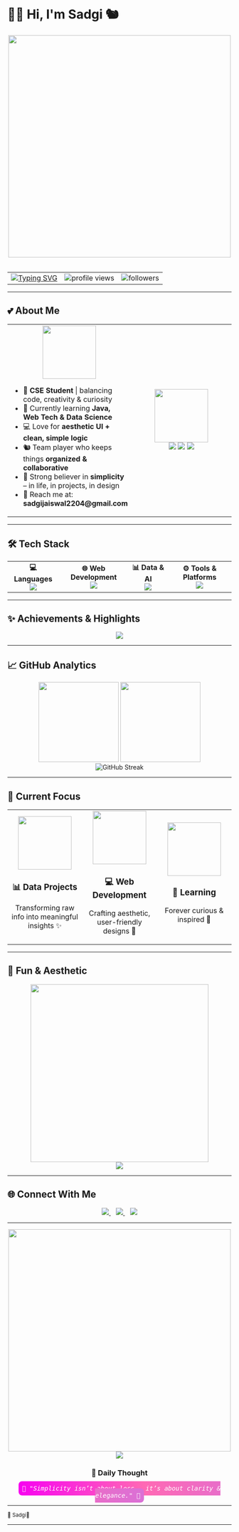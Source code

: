 # 🌸💜 Hi, I'm Sadgi 🐿️  

<div align="center">

  <img src="https://i.pinimg.com/originals/f7/40/63/f740634861b71c1f2c1b99e3e3af2f8d.gif" width="500">  
  <br><br>

  <table>
    <tr>
      <td>
        <a href="https://git.io/typing-svg">
          <img src="https://readme-typing-svg.demolab.com?font=Fira+Code&weight=500&size=16&pause=1000&color=F702F0&width=435&lines=%F0%9F%92%8C+Simplicty+Liberosis+...+%F0%9F%92%9C" alt="Typing SVG" />
        </a>
      </td>
      <td>
        <img src="https://komarev.com/ghpvc/?username=Sadgijais&label=Profile%20views&color=FF69B4&style=flat-square" alt="profile views" />
      </td>
      <td>
        <img src="https://img.shields.io/github/followers/Sadgijais?label=Followers&color=FF69B4&style=social" alt="followers" />
      </td>
    </tr>
  </table>

</div>


---

## 💕 About Me  
<div align="center">

<table>
  <tr>
    <td align="center" width="50%">
      <img src="https://i.pinimg.com/originals/e7/2e/0c/e72e0c7c1e0e3d2fb0e2e2e2e2e2e2e2.gif" width="120">
      <br>
      <ul align="left">
        <li>🎀 <b>CSE Student</b> | balancing code, creativity & curiosity</li>
        <li>🌱 Currently learning <b>Java, Web Tech & Data Science</b></li>
        <li>💻 Love for <b>aesthetic UI + clean, simple logic</b></li>
        <li>🐿️ Team player who keeps things <b>organized & collaborative</b></li>
        <li>🌸 Strong believer in <b>simplicity</b> – in life, in projects, in design</li>
        <li>📧 Reach me at: <b>sadgijaiswal2204@gmail.com</b></li>
      </ul>
    </td>
    <td align="center" width="50%">
      <img src="https://i.pinimg.com/originals/f5/1e/23/f51e23e3b2f2b5c8f8b8c8f8c8f8c8f8.gif" width="120">
      <br>
      <img src="https://badges.pufler.dev/visits/Sadgijais/Sadgijais?color=FF69B4" />
      <img src="https://badges.pufler.dev/years/Sadgijais?color=F702F0" />
      <img src="https://badges.pufler.dev/repos/Sadgijais?color=DA70D6" />
    </td>
  </tr>
</table>

</div>

---

## 🛠️ Tech Stack  

<div align="center">

<table>
  <tr>
    <td align="center">
      <b>💻 Languages</b>  
      <br>
      <img src="https://skillicons.dev/icons?i=python,cpp,js,java,r&theme=light" />
    </td>
    <td align="center">
      <b>🌐 Web Development</b>  
      <br>
      <img src="https://skillicons.dev/icons?i=html,css,react,nodejs&theme=light" />
    </td>
    <td align="center">
      <b>📊 Data & AI</b>  
      <br>
      <img src="https://skillicons.dev/icons?i=sklearn,tensorflow&theme=light" />
    </td>
    <td align="center">
      <b>⚙️ Tools & Platforms</b>  
      <br>
      <img src="https://skillicons.dev/icons?i=git,github,vscode,figma,excel&theme=light" />
    </td>
  </tr>
</table>

</div>

---

## ✨ Achievements & Highlights

<div align="center">
  <img src="https://github-profile-trophy.vercel.app/?username=Sadgijais&theme=onedark&margin-w=3&no-frame=true&row=1&column=6&title=Followers,Stars,Commits,Repositories,Issues,PullRequest&color=FF69B4" />
</div>

---

## 📈 GitHub Analytics  

<div align="center">
  <img height="180em" src="https://github-readme-stats.vercel.app/api?username=Sadgijais&show_icons=true&theme=rose_pine&bg_color=FFFAFA&title_color=FF69B4&icon_color=FF69B4&hide_border=true"/>
  <img height="180em" src="https://github-readme-stats.vercel.app/api/top-langs/?username=Sadgijais&layout=compact&theme=rose_pine&bg_color=FFFAFA&title_color=FF69B4&icon_color=FF69B4&hide_border=true"/>
  <br>
  <img src="https://streak-stats.demolab.com?user=Sadgijais&theme=rose_pine&background=FFFAFA&ring=FF69B4&fire=FF1493&currStreakLabel=FF69B4&hide_border=true" alt="GitHub Streak"/>
</div>

---

## 🌸 Current Focus  

<div align="center">

<table>
  <tr>
    <td align="center" width="33%">
      <img src="https://i.pinimg.com/originals/77/37/50/7737503d002b2cf1f0b0b3f6b1c6cbbf.gif" width="120">
      <h3>📊 Data Projects</h3>
      <p>Transforming raw info into meaningful insights ✨</p>
    </td>
    <td align="center" width="33%">
      <img src="https://i.pinimg.com/originals/2c/d5/52/2cd552f6e47dbecdfdd862599e7e10a4.gif" width="120">
      <h3>💻 Web Development</h3>
      <p>Crafting aesthetic, user-friendly designs 🌸</p>
    </td>
    <td align="center" width="33%">
      <img src="https://i.pinimg.com/originals/3f/7a/94/3f7a9492f5a34272c9e34d91834c8d27.gif" width="120">
      <h3>🌱 Learning</h3>
      <p>Forever curious & inspired 💜</p>
    </td>
  </tr>
</table>
</div>

---

## 💖 Fun & Aesthetic

<div align="center">
  <img src="https://i.pinimg.com/originals/4b/05/5e/4b055e3d3e3d3e3f3f3f3f3f3f3f3f3f.gif" width="400">
  <br>
  <img src="https://readme-typing-svg.demolab.com?font=Fira+Code&pause=1200&color=DA70D6&center=true&vCenter=true&width=500&height=40&lines=🌸+Code,+Create,+Cherish+💜" />
</div>

---

## 🌐 Connect With Me  

<div align="center">
  <a href="https://www.linkedin.com/in/sadgi-jaiswal-5aa580319/" target="_blank">
    <img src="https://img.shields.io/badge/LinkedIn-FF69B4?style=for-the-badge&logo=linkedin&logoColor=white" />
  </a>
  &nbsp;&nbsp;
  <a href="mailto:sadgijaiswal2204@gmail.com">
    <img src="https://img.shields.io/badge/Email-FFB6C1?style=for-the-badge&logo=gmail&logoColor=white" />
  </a>
  &nbsp;&nbsp;
  <a href="https://github.com/Sadgijais" target="_blank">
    <img src="https://img.shields.io/badge/GitHub-DA70D6?style=for-the-badge&logo=github&logoColor=white" />
  </a>
</div>

---

<div align="center">

  <img src="https://i.pinimg.com/originals/f5/8e/6c/f58e6c865a3d8245f064898b78cb7e76.gif" width="500">  

  <br>
  <img src="https://readme-typing-svg.demolab.com?font=Fira+Code&pause=1200&color=FF69B4&center=true&vCenter=true&width=500&height=40&lines=%F0%9F%92%8C+Dream+big,+love+bigger+%F0%9F%92%8C" />
  
  <h3>💭 Daily Thought</h3>
  <p>
    <kbd style="background: linear-gradient(90deg,#F702F0,#FF69B4,#DA70D6); color:white; border-radius:8px; padding:8px;">
    🌸 <i>"Simplicity isn’t about less — it’s about clarity & elegance."</i> 🌸
    </kbd>
  </p>
</div>

---

<!-- 🌸💜 Luv ya Sadgi 💜🌸 -->

<sub>🌸 Sadgi💜</sub>

---


